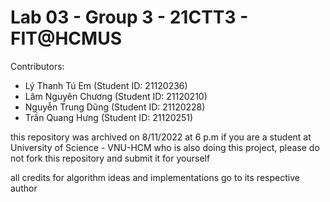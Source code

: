 # Lab 03 - Group 3 - 21CTT3 - FIT@HCMUS


Contributors: 
- Lý Thanh Tú Em (Student ID: 21120236)
- Lâm Nguyên Chương (Student ID: 21120210)
- Nguyễn Trung Dũng (Student ID: 21120228)
- Trần Quang Hưng (Student ID: 21120251)

this repository was archived on 8/11/2022 at 6 p.m
if you are a student at University of Science - VNU-HCM who is also doing this project, please do not fork this repository and submit it for yourself

all credits for algorithm ideas and implementations go to its respective author
